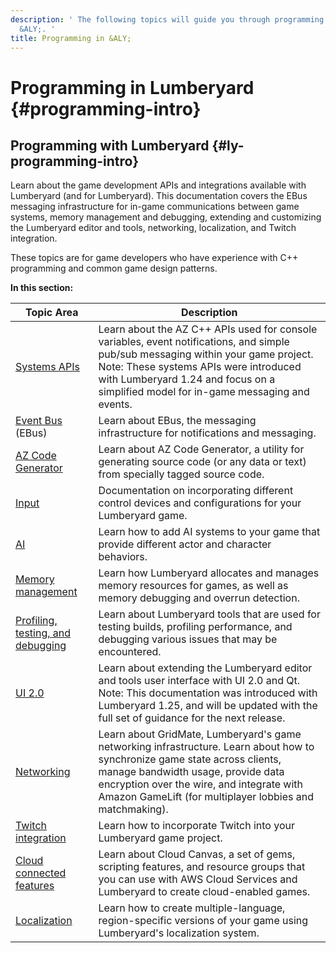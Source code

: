 ```yaml
---
description: ' The following topics will guide you through programming with and for
  &ALY;. '
title: Programming in &ALY;
---
```

# Programming in Lumberyard {#programming-intro}

## Programming with Lumberyard {#ly-programming-intro}

Learn about the game development APIs and integrations available with Lumberyard \(and for Lumberyard\)\. This documentation covers the EBus messaging infrastructure for in\-game communications between game systems, memory management and debugging, extending and customizing the Lumberyard editor and tools, networking, localization, and Twitch integration\.

These topics are for game developers who have experience with C\+\+ programming and common game design patterns\.


**In this section:**  

| Topic Area | Description | 
| --- | --- | 
| [Systems APIs](/docs/userguide/systems-intro.md) | Learn about the AZ C\+\+ APIs used for console variables, event notifications, and simple pub/sub messaging within your game project\. Note: These systems APIs were introduced with Lumberyard 1\.24 and focus on a simplified model for in\-game messaging and events\. | 
| [Event Bus](/docs/userguide/programming/ebus/intro.md) \(EBus\) | Learn about EBus, the messaging infrastructure for notifications and messaging\.  | 
| [AZ Code Generator](/docs/userguide/codegen/intro.md) | Learn about AZ Code Generator, a utility for generating source code \(or any data or text\) from specially tagged source code\. | 
| [Input](/docs/userguide/input-intro.md) | Documentation on incorporating different control devices and configurations for your Lumberyard game\. | 
| [AI](/docs/userguide/ai/intro.md) | Learn how to add AI systems to your game that provide different actor and character behaviors\. | 
| [Memory management](/docs/userguide/programming/memory/allocators.md) | Learn how Lumberyard allocates and manages memory resources for games, as well as memory debugging and overrun detection\. | 
| [Profiling, testing, and debugging](/docs/userguide/programming/testing/debugging-intro.md) | Learn about Lumberyard tools that are used for testing builds, profiling performance, and debugging various issues that may be encountered\. | 
|  [UI 2\.0](/docs/userguide/ui20.md) | Learn about extending the Lumberyard editor and tools user interface with UI 2\.0 and Qt\. Note: This documentation was introduced with Lumberyard 1\.25, and will be updated with the full set of guidance for the next release\. | 
| [Networking](/docs/userguide/networking/intro.md) | Learn about GridMate, Lumberyard's game networking infrastructure\. Learn about how to synchronize game state across clients, manage bandwidth usage, provide data encryption over the wire, and integrate with Amazon GameLift \(for multiplayer lobbies and matchmaking\)\. | 
| [Twitch integration](/docs/userguide/gems/twitch/intro.md) | Learn how to incorporate Twitch into your Lumberyard game project\. | 
| [Cloud connected features](/docs/userguide/gems/cloud-canvas/intro.md) | Learn about Cloud Canvas, a set of gems, scripting features, and resource groups that you can use with AWS Cloud Services and Lumberyard to create cloud\-enabled games\. | 
| [Localization](/docs/userguide/localization/intro.md) | Learn how to create multiple\-language, region\-specific versions of your game using Lumberyard's localization system\. | 